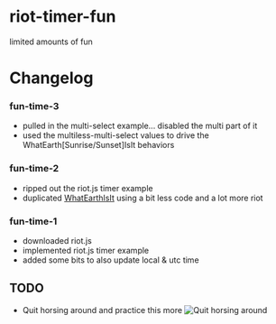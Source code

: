 # riot-timer-fun
limited amounts of fun

# Changelog
### fun-time-3
- pulled in the multi-select example... disabled the multi part of it
- used the multiless-multi-select values to drive the WhatEarth[Sunrise/Sunset]IsIt behaviors
### fun-time-2
- ripped out the riot.js timer example
- duplicated [WhatEarthIsIt](https://github.com/rthbound/WhatEarthIsIt) using a bit less code and a lot more riot

### fun-time-1
- downloaded riot.js
- implemented riot.js timer example
- added some bits to also update local & utc time

## TODO
 - Quit horsing around and practice this more
![Quit horsing around](http://media3.giphy.com/media/hpEzeWC2Pbrag/giphy.gif)

